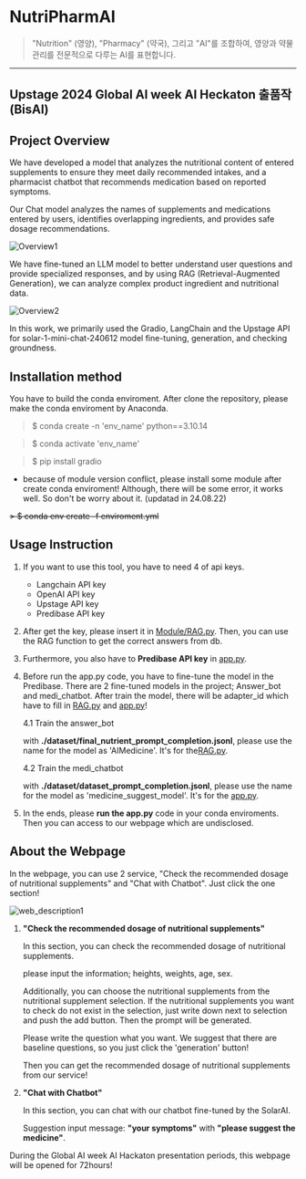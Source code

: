 # NutriPharmAI
> "Nutrition" (영양), "Pharmacy" (약국), 그리고 "AI"를 조합하여, 영양과 약물 관리를 전문적으로 다루는 AI를 표현합니다.
---
Upstage 2024 Global AI week AI Heckaton 출품작 (BisAI)
---
## Project Overview
We have developed a model that analyzes the nutritional content of entered supplements to ensure they meet daily recommended intakes, and a pharmacist chatbot that recommends medication based on reported symptoms.


Our Chat model analyzes the names of supplements and medications entered by users, identifies overlapping ingredients, and provides safe dosage recommendations.

![Overview1](https://github.com/user-attachments/assets/35d3427e-5b1a-4bc4-9f8a-6404ef174471)

We have fine-tuned an LLM model to better understand user questions and provide specialized responses, and by using RAG (Retrieval-Augmented Generation), we can analyze complex product ingredient and nutritional data.

![Overview2](https://github.com/user-attachments/assets/211a647b-a6c9-4d5d-ad28-9a608ec9bfd5)

In this work, we primarily used the Gradio, LangChain and the Upstage API for solar-1-mini-chat-240612 model fine-tuning, generation, and checking groundness.

## Installation method
You have to build the conda enviroment. After clone the repository, please make the conda enviroment by Anaconda.

> $ conda create -n 'env_name' python==3.10.14

> $ conda activate 'env_name'

> $ pip install gradio 
- because of module version conflict, please install some module after create conda enviroment! Although, there will be some error, it works well. So don't be worry about it.   (updatad in 24.08.22)

~~> $ conda env create -f enviroment.yml~~

## Usage Instruction
1. If you want to use this tool, you have to need 4 of api keys.
    - Langchain API key
    - OpenAI API key
    - Upstage API key
    - Predibase API key

2. After get the key, please insert it in [Module/RAG.py](https://github.com/sehooni/NutriPharmAI/blob/90400286cd48f97b8cd62862b85e33a75896a766/Module/RAG.py#L42C1-L45C26).
    Then, you can use the RAG function to get the correct answers from db.

3. Furthermore, you also have to **Predibase API key** in [app.py](https://github.com/sehooni/NutriPharmAI/blob/90400286cd48f97b8cd62862b85e33a75896a766/app.py#L10). 

4. Before run the app.py code, you have to fine-tune the model in the Predibase. There are 2 fine-tuned models in the project; Answer_bot and medi_chatbot. After train the model, there will be adapter_id which have to fill in [RAG.py](https://github.com/sehooni/NutriPharmAI/blob/90400286cd48f97b8cd62862b85e33a75896a766/Module/RAG.py#L214) and [app.py](https://github.com/sehooni/NutriPharmAI/blob/e3b2c9ec5ccd9b610808af1ed71812dadef53f24/app.py#L60)!
    
    4.1 Train the answer_bot
        
    with **./dataset/final_nutrient_prompt_completion.jsonl**, please use the name for the model as 'AIMedicine'. It's for the[RAG.py](https://github.com/sehooni/NutriPharmAI/blob/90400286cd48f97b8cd62862b85e33a75896a766/Module/RAG.py#L214).

    4.2 Train the medi_chatbot

    with **./dataset/dataset_prompt_completion.jsonl**, please use the name for the model as 'medicine_suggest_model'. It's for the [app.py](https://github.com/sehooni/NutriPharmAI/blob/e3b2c9ec5ccd9b610808af1ed71812dadef53f24/app.py#L60).

5. In the ends, please **run the app.py** code in your conda enviroments. Then you can access to our webpage which are undisclosed.

## About the Webpage
In the webpage, you can use 2 service, "Check the recommended dosage of nutritional supplements" and "Chat with Chatbot". Just click the one section!

![web_description1](https://github.com/user-attachments/assets/b43f14d4-e107-4cef-89a3-78bf82855d77)

1. **"Check the recommended dosage of nutritional supplements"**

    In this section, you can check the recommended dosage of nutritional supplements.
    
    please input the information; heights, weights, age, sex.

    Additionally, you can choose the nutritional supplements from the nutritional supplement selection. If the nutritional supplements you want to check do not exist in the selection, just write down next to selection and push the add button. 
    Then the prompt will be generated. 
    
    Please write the question what you want. We suggest that there are baseline questions, so you just click the 'generation' button! 

    Then you can get the recommended dosage of nutritional supplements from our service! 

2. **"Chat with Chatbot"**

    In this section, you can chat with our chatbot fine-tuned by the SolarAI.
    
    Suggestion input message:  **"your symptoms"** with **"please suggest the medicine"**. 

During the Global AI week AI Hackaton presentation periods, this webpage will be opened for 72hours!

